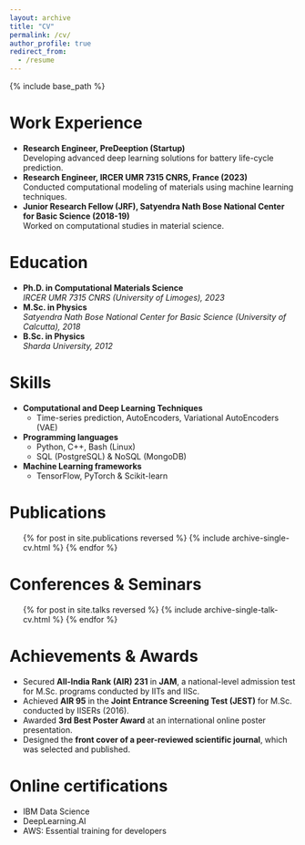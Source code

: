 ```yaml
---
layout: archive
title: "CV"
permalink: /cv/
author_profile: true
redirect_from:
  - /resume
---
```


{% include base_path %}

Work Experience
======
- **Research Engineer, PreDeeption (Startup)**  
  Developing advanced deep learning solutions for battery life-cycle prediction.
- **Research Engineer, IRCER UMR 7315 CNRS, France (2023)**  
  Conducted computational modeling of materials using machine learning techniques.
- **Junior Research Fellow (JRF), Satyendra Nath Bose National Center for Basic Science (2018-19)**  
  Worked on computational studies in material science.

Education
======
- **Ph.D. in Computational Materials Science**  
  *IRCER UMR 7315 CNRS (University of Limoges), 2023*
- **M.Sc. in Physics**  
  *Satyendra Nath Bose National Center for Basic Science (University of Calcutta), 2018*
- **B.Sc. in Physics**  
  *Sharda University, 2012*


Skills
======
* **Computational and Deep Learning Techniques**
    - Time-series prediction, AutoEncoders, Variational AutoEncoders (VAE)
* **Programming languages**
    - Python, C++, Bash (Linux) 
    - SQL (PostgreSQL) & NoSQL (MongoDB)
* **Machine Learning frameworks**
    - TensorFlow, PyTorch & Scikit-learn


Publications
======
  <ul>{% for post in site.publications reversed %}
    {% include archive-single-cv.html %}
  {% endfor %}</ul>
  
Conferences & Seminars
======
  <ul>{% for post in site.talks reversed %}
    {% include archive-single-talk-cv.html  %}
  {% endfor %}</ul>


Achievements & Awards
======
- Secured **All-India Rank (AIR) 231** in **JAM**, a national-level admission test for M.Sc. programs conducted by IITs and IISc.
- Achieved **AIR 95** in the **Joint Entrance Screening Test (JEST)** for M.Sc. conducted by IISERs (2016).
- Awarded **3rd Best Poster Award** at an international online poster presentation.
- Designed the **front cover of a peer-reviewed scientific journal**, which was selected and published.

  
Online certifications
======
* IBM Data Science
* DeepLearning.AI
* AWS: Essential training for developers
